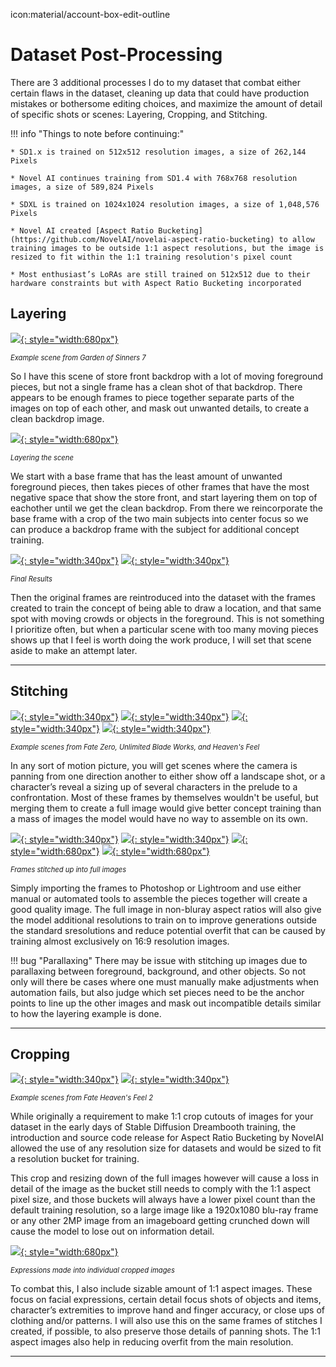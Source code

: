 icon:material/account-box-edit-outline
# Dataset Post-Processing

There are 3 additional processes I do to my dataset that combat either certain flaws in the dataset, cleaning up data that could have production mistakes or bothersome editing choices, and maximize the amount of detail of specific shots or scenes: Layering, Cropping, and Stitching.

!!! info "Things to note before continuing:"
    
    * SD1.x is trained on 512x512 resolution images, a size of 262,144 Pixels

    * Novel AI continues training from SD1.4 with 768x768 resolution images, a size of 589,824 Pixels

    * SDXL is trained on 1024x1024 resolution images, a size of 1,048,576 Pixels
    
    * Novel AI created [Aspect Ratio Bucketing](https://github.com/NovelAI/novelai-aspect-ratio-bucketing) to allow training images to be outside 1:1 aspect resolutions, but the image is resized to fit within the 1:1 training resolution's pixel count

    * Most enthusiast’s LoRAs are still trained on 512x512 due to their hardware constraints but with Aspect Ratio Bucketing incorporated

## Layering

[![](./images/datasetpostprocess/Layering/KnK-Scene.gif){: style="width:680px"}](./images/datasetpostprocess/Layering/KnK-Scene.gif)

<span style="font-size: 80%;">*Example scene from Garden of Sinners 7*</span>

So I have this scene of store front backdrop with a lot of moving foreground pieces, but not a single frame has a clean shot of that backdrop. There appears to be enough frames to piece together separate parts of the images on top of each other, and mask out unwanted details, to create a clean backdrop image.  

[![](./images/datasetpostprocess/Layering/KnK-Frame-Layer.gif){: style="width:680px"}](./images/datasetpostprocess/Layering/KnK-Frame-Layer.gif)

<span style="font-size: 80%;">*Layering the scene*</span>

We start with a base frame that has the least amount of unwanted foreground pieces, then takes pieces of other frames that have the most negative space that show the store front, and start layering them on top of eachother until we get the clean backdrop. From there we reincorporate the base frame with a crop of the two main subjects into center focus so we can produce a backdrop frame with the subject for additional concept training.

[![](./images/datasetpostprocess/Layering/KnK-7-Layered-BG.png){: style="width:340px"}](./images/datasetpostprocess/Layering/KnK-7-Layered-BG.png)
[![](./images/datasetpostprocess/Layering/KnK-7-Layered-BG-1boy1girl.png){: style="width:340px"}](./images/datasetpostprocess/Layering/KnK-7-Layered-BG-1boy1girl.png)

<span style="font-size: 80%;">*Final Results*</span>

Then the original frames are reintroduced into the dataset with the frames created to train the concept of being able to draw a location, and that same spot with moving crowds or objects in the foreground. This is not something I prioritize often, but when a particular scene with too many moving pieces shows up that I feel is worth doing the work produce, I will set that scene aside to make an attempt later.

----

## Stitching

[![](./images/datasetpostprocess/Stitching/Scene/fz-excaliblast.gif){: style="width:340px"}](./images/datasetpostprocess/Stitching/Scene/fz-excaliblast.gif)
[![](./images/datasetpostprocess/Stitching/Scene/fsn-redman.gif){: style="width:340px"}](./images/datasetpostprocess/Stitching/Scene/fsn-redman.gif)
[![](./images/datasetpostprocess/Stitching/Scene/fz-firearms2.gif){: style="width:340px"}](./images/datasetpostprocess/Stitching/Scene/fz-firearms2.gif)
[![](./images/datasetpostprocess/Stitching/Scene/hf-culandscape.gif){: style="width:340px"}](./images/datasetpostprocess/Stitching/Scene/hf-culandscape.gif)

<span style="font-size: 80%;">*Example scenes from Fate Zero, Unlimited Blade Works, and Heaven's Feel*</span>

In any sort of motion picture, you will get scenes where the camera is panning from one direction another to either show off a landscape shot, or a character’s reveal a sizing up of several characters in the prelude to a confrontation. Most of these frames by themselves wouldn't be useful, but merging them to create a full image would give better concept training than a mass of images the model would have no way to assemble on its own.

[![](./images/datasetpostprocess/Stitching/Stitch/FZ_OP1_1858-Pano.png){: style="width:340px"}](./images/datasetpostprocess/Stitching/Stitch/FZ_OP1_1858-Pano.png)
[![](./images/datasetpostprocess/Stitching/Stitch/FSN_UBW_0_22074-Pano.png){: style="width:340px"}](./images/datasetpostprocess/Stitching/Stitch/FSN_UBW_0_22074-Pano.png)
[![](./images/datasetpostprocess/Stitching/Stitch/FZ_3_24233-Pano.png){: style="width:680px"}](./images/datasetpostprocess/Stitching/Stitch/FZ_3_24233-Pano.png)
[![](./images/datasetpostprocess/Stitching/Stitch/FSN_HF_1_133709-Pano.png){: style="width:680px"}](./images/datasetpostprocess/Stitching/Stitch/FSN_HF_1_133709-Pano.png)

<span style="font-size: 80%;">*Frames stitched up into full images*</span>

 Simply importing the frames to Photoshop or Lightroom and use either manual or automated tools to assemble the pieces together will create a good quality image. The full image in non-bluray aspect ratios will also give the model additional resolutions to train on to improve generations outside the standard sresolutions and reduce potential overfit that can be caused by training almost exclusively on 16:9 resolution images.

!!! bug "Parallaxing"
     There may be issue with stitching up images due to parallaxing between foreground, background, and other objects. So not only will there be cases where one must manually make adjustments when automation fails, but also judge which set pieces need to be the anchor points to line up the other images and mask out incompatible details similar to how the layering example is done.

----

## Cropping

[![](./images/datasetpostprocess/Cropping/Scene/hf-sakuraupset.gif){: style="width:340px"}](./images/datasetpostprocess/Cropping/Scene/hf-sakuraupset.gif)
[![](./images/datasetpostprocess/Cropping/Scene/hf-iliyaspin.gif){: style="width:340px"}](./images/datasetpostprocess/Cropping/Scene/hf-iliyaspin.gif)

<span style="font-size: 80%;">*Example scenes from Fate Heaven's Feel 2*</span>


While originally a requirement to make 1:1 crop cutouts of images for your dataset in the early days of Stable Diffusion Dreambooth training, the introduction and source code release for Aspect Ratio Bucketing by NovelAI allowed the use of any resolution size for datasets and would be sized to fit a resolution bucket for training. 

This crop and resizing down of the full images however will cause a loss in detail of the image as the bucket still needs to comply with the 1:1 aspect pixel size, and those buckets will always have a lower pixel count than the default training resolution, so a large image like a 1920x1080 blu-ray frame or any other 2MP image from an imageboard getting crunched down will cause the model to lose out on information detail. 

[![](./images/datasetpostprocess/Cropping/Sheets/crop-sheet.png){: style="width:680px"}](./images/datasetpostprocess/Cropping/Sheets/crop-sheet.png)

<span style="font-size: 80%;">*Expressions made into individual cropped images*</span>

To combat this, I also include sizable amount of 1:1 aspect images. These focus on facial expressions, certain detail focus shots of objects and items, character’s extremities to improve hand and finger accuracy, or close ups of clothing and/or patterns. I will also use this on the same frames of stitches I created, if possible, to also preserve those details of panning shots. The 1:1 aspect images also help in reducing overfit from the main resolution.

----
